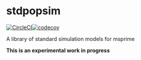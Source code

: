 # stdpopsim

[![CircleCI](https://circleci.com/gh/popgensims/stdpopsim.svg?style=svg)](https://circleci.com/gh/popgensims/stdpopsim)[![codecov](https://codecov.io/gh/popgensims/stdpopsim/branch/master/graph/badge.svg)](https://codecov.io/gh/popgensims/stdpopsim)


A library of standard simulation models for msprime

**This is an experimental work in progress**
